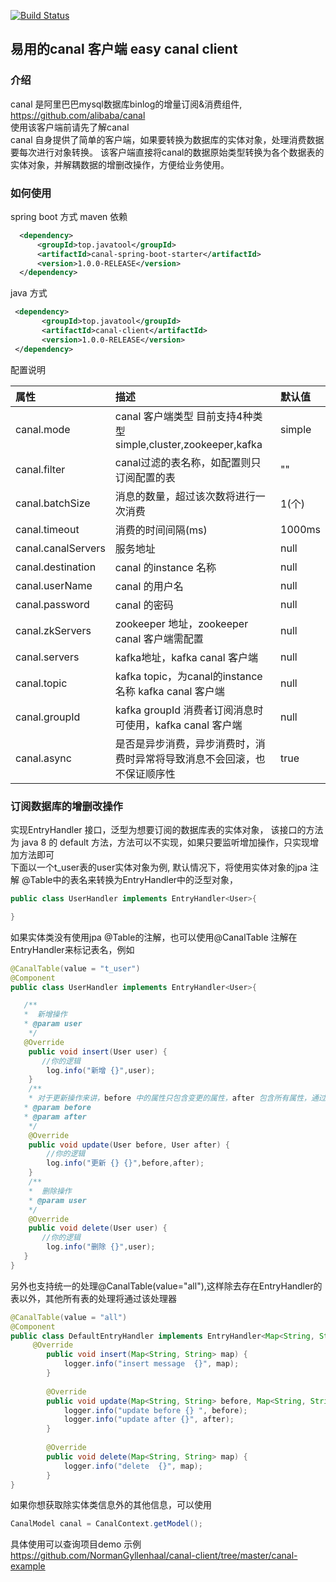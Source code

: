 [![Build Status](https://travis-ci.org/NormanGyllenhaal/canal-client.svg?branch=master)](https://travis-ci.org/NormanGyllenhaal/canal-client)
## 易用的canal 客户端 easy canal client

### 介绍
canal 是阿里巴巴mysql数据库binlog的增量订阅&消费组件, https://github.com/alibaba/canal  
使用该客户端前请先了解canal  
canal 自身提供了简单的客户端，如果要转换为数据库的实体对象，处理消费数据要每次进行对象转换。
该客户端直接将canal的数据原始类型转换为各个数据表的实体对象，并解耦数据的增删改操作，方便给业务使用。

### 如何使用
spring boot 方式 
maven 依赖
```xml
  <dependency>
      <groupId>top.javatool</groupId>
      <artifactId>canal-spring-boot-starter</artifactId>
      <version>1.0.0-RELEASE</version>
  </dependency>
```
java 方式
```xml
 <dependency>
       <groupId>top.javatool</groupId>
       <artifactId>canal-client</artifactId>
       <version>1.0.0-RELEASE</version>
 </dependency>
```
配置说明

|属性|描述|默认值|
|:----    |:---------------------    |:------- |
|canal.mode |canal 客户端类型 目前支持4种类型 simple,cluster,zookeeper,kafka |simple
|canal.filter| canal过滤的表名称，如配置则只订阅配置的表|""
|canal.batchSize| 消息的数量，超过该次数将进行一次消费 |1(个)
|canal.timeout  |消费的时间间隔(ms)|1000ms
|canal.canalServers     |服务地址    |null
|canal.destination |canal 的instance 名称    |null
|canal.userName     |canal 的用户名    |null
|canal.password |canal 的密码     |null
|canal.zkServers |zookeeper 地址，zookeeper canal 客户端需配置   |null
|canal.servers |kafka地址，kafka canal 客户端  |null
|canal.topic |kafka topic，为canal的instance名称 kafka canal 客户端    |null
|canal.groupId  |kafka groupId 消费者订阅消息时可使用，kafka canal 客户端 |null
|canal.async |是否是异步消费，异步消费时，消费时异常将导致消息不会回滚，也不保证顺序性 |true

### 订阅数据库的增删改操作
实现EntryHandler<T> 接口，泛型为想要订阅的数据库表的实体对象，
该接口的方法为 java 8 的 default 方法，方法可以不实现，如果只要监听增加操作，只实现增加方法即可  
下面以一个t_user表的user实体对象为例,
默认情况下，将使用实体对象的jpa 注解 @Table中的表名来转换为EntryHandler中的泛型对象，
```java
public class UserHandler implements EntryHandler<User>{

}
```
如果实体类没有使用jpa @Table的注解，也可以使用@CanalTable 注解在EntryHandler来标记表名，例如  
```java
@CanalTable(value = "t_user")
@Component
public class UserHandler implements EntryHandler<User>{

   /**
   *  新增操作
   * @param user
    */
   @Override
    public void insert(User user) {
	   //你的逻辑
        log.info("新增 {}",user);
    }
    /**
    * 对于更新操作来讲，before 中的属性只包含变更的属性，after 包含所有属性，通过对比可发现那些属性更新了
   * @param before
   * @param after
    */
    @Override
    public void update(User before, User after) {
    	//你的逻辑
        log.info("更新 {} {}",before,after);
    }
    /**
    *  删除操作
    * @param user
    */
    @Override
    public void delete(User user) {
       //你的逻辑
        log.info("删除 {}",user); 
   }
}
```
另外也支持统一的处理@CanalTable(value="all"),这样除去存在EntryHandler的表以外，其他所有表的处理将通过该处理器
```java
@CanalTable(value = "all")
@Component
public class DefaultEntryHandler implements EntryHandler<Map<String, String>> {
     @Override
        public void insert(Map<String, String> map) {
            logger.info("insert message  {}", map);
        }
    
        @Override
        public void update(Map<String, String> before, Map<String, String> after) {
            logger.info("update before {} ", before);
            logger.info("update after {}", after);
        }
    
        @Override
        public void delete(Map<String, String> map) {
            logger.info("delete  {}", map);
        }
}
```
如果你想获取除实体类信息外的其他信息，可以使用
```java
CanalModel canal = CanalContext.getModel();
```
具体使用可以查询项目demo 示例  
https://github.com/NormanGyllenhaal/canal-client/tree/master/canal-example
